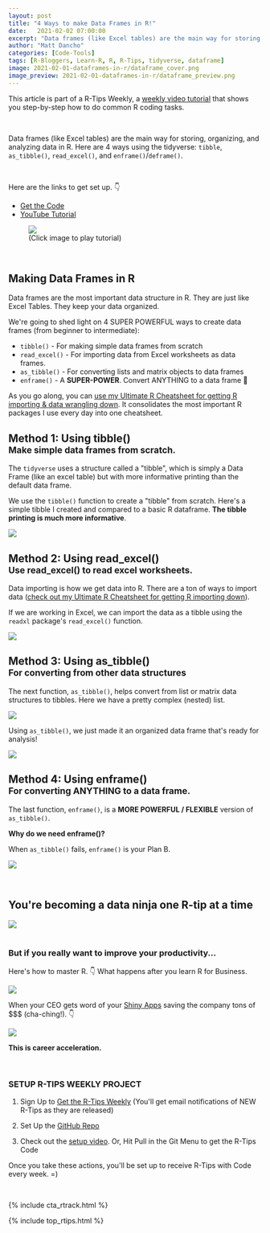 ```yaml
---
layout: post
title: "4 Ways to make Data Frames in R!"
date:   2021-02-02 07:00:00
excerpt: "Data frames (like Excel​ tables) are the main way for storing, organizing, and analyzing data in R​. Here are 4 ways using the tidyverse."
author: "Matt Dancho"
categories: [Code-Tools]
tags: [R-Bloggers, Learn-R, R, R-Tips, tidyverse, dataframe]
image: 2021-02-01-dataframes-in-r/dataframe_cover.png
image_preview: 2021-02-01-dataframes-in-r/dataframe_preview.png
---
```




This article is part of a R-Tips Weekly, a [weekly video tutorial](https://mailchi.mp/business-science/r-tips-newsletter) that shows you step-by-step how to do common R coding tasks.

<br/>


Data frames (like Excel​ tables) are the main way for storing, organizing, and analyzing data in R​. Here are 4 ways using the tidyverse​: `tibble`, `as_tibble()`, `read_excel()`, and `enframe()`/`deframe()`.

<br>

Here are the links to get set up. 👇

- [Get the Code](https://mailchi.mp/business-science/r-tips-newsletter)
- [YouTube Tutorial](https://youtu.be/qdcRy-Yp7co)


<figure class="text-center">
    <a href="https://youtu.be/qdcRy-Yp7co"><img src="/assets/2021-02-01-dataframes-in-r/video_thumb.png" border="0" /></a>
  <figcaption>(Click image to play tutorial)</figcaption>
</figure>

<br>


## Making Data Frames in R

Data frames are the most important data structure in R. They are just like Excel Tables. They keep your data organized.

We're going to shed light on 4 SUPER POWERFUL ways to create data frames (from beginner to intermediate):

- `tibble()` - For making simple data frames from scratch
- `read_excel()` - For importing data from Excel worksheets as data frames.
- `as_tibble()` - For converting lists and matrix objects to data frames 
- `enframe()` - A **SUPER-POWER**. Convert ANYTHING to a data frame 🤯

As you go along, you can [use my Ultimate R Cheatsheet for getting R importing & data wrangling down](https://business-science.us17.list-manage.com/track/click?u=cc36813ecec32f8e7b5088961&id=cb418d7180&e=56afb996e2). It consolidates the most important R packages I use every day into one cheatsheet.



<h2>Method 1: Using tibble()<br><small>Make simple data frames from scratch.</small></h2>
 
The `tidyverse` uses a structure called a "tibble", which is simply a Data Frame (like an excel table) but with more informative printing than the default data frame. 

We use the `tibble()` function to create a "tibble" from scratch. Here's a simple tibble I created and compared to a basic R dataframe. **The tibble printing is much more informative**. 

![](/assets/2021-02-01-dataframes-in-r/method1_tibble.jpg)



<h2>Method 2: Using read_excel()<br><small>Use read_excel() to read excel worksheets.</small></h2>
 
Data importing is how we get data into R. There are a ton of ways to import data ([check out my Ultimate R Cheatsheet for getting R importing down](https://business-science.us17.list-manage.com/track/click?u=cc36813ecec32f8e7b5088961&id=1a2fef147d&e=56afb996e2)).

If we are working in Excel, we can import the data as a tibble using the `readxl` package's `read_excel()` function. 

![](/assets/2021-02-01-dataframes-in-r/method2_read_excel.jpg)



<h2>Method 3: Using as_tibble()<br><small>For converting from other data structures</small></h2>
 
The next function, `as_tibble()`, helps convert from list or matrix data structures to tibbles. Here we have a pretty complex (nested) list. 

![](/assets/2021-02-01-dataframes-in-r/method3_as_tibble_1.jpg)


Using `as_tibble()`, we just made it an organized data frame that's ready for analysis! 

![](/assets/2021-02-01-dataframes-in-r/method3_as_tibble_2.jpg)



<h2>Method 4: Using enframe()<br><small>For converting ANYTHING to a data frame. </small></h2>
 
The last function, `enframe()`, is a **MORE POWERFUL / FLEXIBLE** version of `as_tibble()`.

**Why do we need enframe()?**  

When `as_tibble()` fails, `enframe()` is your Plan B. 

![](/assets/2021-02-01-dataframes-in-r/method4_enframe.jpg)



<br>

## You're becoming a data ninja one R-tip at a time

<div class="text-center">
    <img src="/assets/2021-02-01-dataframes-in-r/ninja.gif">
</div>

<br>


### But if you really want to improve your productivity... 

<p class="text-center">
    Here's how to master R.  👇
    What happens after you learn R for Business. 
</p>

<img src="/assets/2021-02-01-dataframes-in-r/harry.gif">


When your CEO gets word of your [Shiny Apps](https://www.business-science.io/business/2020/08/05/build-data-science-app-3-months.html) saving the company tons of $$$ (cha-ching!). 👇

<img src="/assets/2021-02-01-dataframes-in-r/wizard.gif">


<p class="text-center"><strong>This is career acceleration.</strong></p>



<br>

### SETUP R-TIPS WEEKLY PROJECT

1. Sign Up to [Get the R-Tips Weekly](https://mailchi.mp/business-science/r-tips-newsletter) (You'll get email notifications of NEW R-Tips as they are released)

2. Set Up the [GitHub Repo](https://github.com/business-science/free_r_tips)

3. Check out the [setup video](https://youtu.be/F7aYV0RPyD0). Or, Hit Pull in the Git Menu to get the R-Tips Code

Once you take these actions, you'll be set up to receive R-Tips with Code every week. =)

<br>

{% include cta_rtrack.html %}

{% include top_rtips.html %}